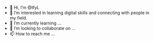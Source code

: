 - 👋 Hi, I’m @IfyL
- 👀 I’m interested in learning digital skills and connecting with people in my field.
- 🌱 I’m currently learning ...
- 💞️ I’m looking to collaborate on ...
- 📫 How to reach me ...

<!---
IfyL/IfyL is a ✨ special ✨ repository because its `README.md` (this file) appears on your GitHub profile.
You can click the Preview link to take a look at your changes.
--->
